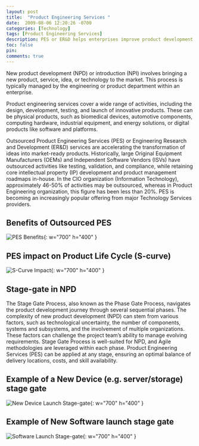 ```yaml
---
layout: post
title:  "Product Engineering Services "
date:  2009-08-06 12:20:26 -0700
categories: [Technology]
tags: [Product Engineering Services]
description: PES or ER&D helps enterprises improve product development speed, decrease launch budgets and reduce time-to-volume
toc: false
pin: 
comments: true
---
```

New product development (NPD) or introduction (NPI) involves bringing a new product, service, idea, or technology to the market. This process is typically managed by the engineering or product department within an enterprise.

Product engineering services cover a wide range of activities, including the design, development, testing, and launch of innovative products. These can be physical products, such as biomedical devices, automotive components, computing hardware, industrial equipment, and energy solutions, or digital products like software and platforms. 

Outsourced Product Engineering Services (PES) or Engineering Research and Development (ER&D) services are accelerating the transformation of ideas into market-ready products. Historically, large Original Equipment Manufacturers (OEMs) and Independent Software Vendors (ISVs) have outsourced activities like testing, validation, and compliance, while retaining core intellectual property (IP) development and product management roadmaps in-house. In the CIO organization (Information Technology), approximately 46-50% of activities may be outsourced, whereas in Product Engineering organization, this figure has been less than 20%. PES is becoming an increasingly popular offering from major Technology Services providers.

## Benefits of Outsourced PES

![PES Benefits](https://ketanhm.github.io/images/pes.png){: w="700" h="400" }



## PES impact on Product Life Cycle (S-curve)

![S-Curve Impact](https://github.com/ketanhm/images/s-curve.png){: w="700" h="400" }

## Stage-gate in NPD

The Stage Gate Process, also known as the Phase Gate Process, navigates the product development journey through several sequential phases. The complexity of new product development (NPD) can stem from various factors, such as technological uncertainty, the number of components, systems and subsystems, and the involvement of multiple organizations. These factors can challenge the project team’s ability to manage evolving requirements. Stage Gate Process is well-suited for NPD, and Agile methodologies are leveraged within each phase. Product Engineering Services (PES) can be applied at any stage, ensuring an optimal balance of delivery locations, costs, and skill availability.

## Example of a New Device (e.g. server/storage) stage gate

![New Device Launch Stage-gate](https://github.com/ketanhm/images/device-sg.png){: w="700" h="400" }

## Example of New Software launch stage gate

![Software Launch Stage-gate](https://github.com/ketanhm/images/software-sg.png){: w="700" h="400" }


